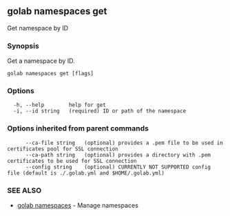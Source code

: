 ## golab namespaces get

Get namespace by ID

### Synopsis


Get a namespace by ID.

```
golab namespaces get [flags]
```

### Options

```
  -h, --help        help for get
  -i, --id string   (required) ID or path of the namespace
```

### Options inherited from parent commands

```
      --ca-file string   (optional) provides a .pem file to be used in certificates pool for SSL connection
      --ca-path string   (optional) provides a directory with .pem certificates to be used for SSL connection
      --config string    (optional) CURRENTLY NOT SUPPORTED config file (default is ./.golab.yml and $HOME/.golab.yml)
```

### SEE ALSO
* [golab namespaces](golab_namespaces.md)	 - Manage namespaces

